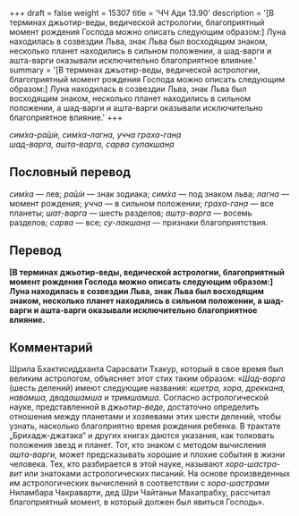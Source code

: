 +++
draft = false
weight = 15307
title = 'ЧЧ Ади 13.90'
description = '[В терминах джьотир-веды, ведической астрологии, благоприятный момент рождения Господа можно описать следующим образом:] Луна находилась в созвездии Льва, знак Льва был восходящим знаком, несколько планет находились в сильном положении, а шад-варги и ашта-варги оказывали исключительно благоприятное влияние.'
summary = '[В терминах джьотир-веды, ведической астрологии, благоприятный момент рождения Господа можно описать следующим образом:] Луна находилась в созвездии Льва, знак Льва был восходящим знаком, несколько планет находились в сильном положении, а шад-варги и ашта-варги оказывали исключительно благоприятное влияние.'
+++

_сим̇ха-ра̄ш́и, сим̇ха-лагна, учча граха-ган̣а  
шад̣-варга, ашт̣а-варга, сарва сулакшан̣а_

## Пословный перевод

_сим̇ха_ — лев; _ра̄ш́и_ — знак зодиака; _сим̇ха_ — под знаком льва; _лагна_ — момент рождения; _учча_ — в сильном положении; _граха_\-_ган̣а_ — все планеты; _шат̣_\-_варга_ — шесть разделов; _ашт̣а_\-_варга_ — восемь разделов; _сарва_ — все; _су_\-_лакшан̣а_ — признаки благоприятствия.

## Перевод

**\[В терминах джьотир-веды, ведической астрологии, благоприятный момент рождения Господа можно описать следующим образом:\] Луна находилась в созвездии Льва, знак Льва был восходящим знаком, несколько планет находились в сильном положении, а шад-варги и ашта-варги оказывали исключительно благоприятное влияние.**

## Комментарий

Шрила Бхактисиддханта Сарасвати Тхакур, который в свое время был великим астрологом, объясняет этот стих таким образом: «_Шад-варга_ (шесть делений) имеют следующие названия: _кшетра, хора, дреккана, навамша, двадашамша_ и _тримшамша_. Согласно астрологической науке, представленной в _джьотир-веде,_ достаточно определить отношения между планетами и хозяевами этих шести делений, чтобы узнать, насколько благоприятно время рождения ребенка. В трактате „Брихадж-джатака“ и других книгах даются указания, как толковать положения звезд и планет. Тот, кто знаком с методом вычисления _ашта-варги,_ может предсказывать хорошие и плохие события в жизни человека. Тех, кто разбирается в этой науке, называют _хора-шастра-вит_ или знатоками астрологических писаний. На основе произведенных им астрологических вычислений в соответствии с _хора-шастрами_ Ниламбара Чакраварти, дед Шри Чайтаньи Махапрабху, рассчитал благоприятный момент, в который должен был явиться Господь».
